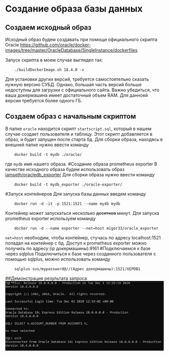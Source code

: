 # Создание образа базы данных
## Создаем исходный образ
Исходный образ будем создавать при помощи официального скрипта Oracle https://github.com/oracle/docker-images/tree/master/OracleDatabase/SingleInstance/dockerfiles

Запуск скрипта в моем случае выглядел так:
```
	./buildDockerImage.sh 18.4.0 -x
```

Для установки других версий, требуется самостоятельно сказать нужную версию СУБД.
Однако, большая часть версий больше недоступны для загрузки с официального сайта.
Важно убедиться, что ваша докермашина имеет достаточный объем RAM. Для данноей версии требуется более одного ГБ.

## Создаем образ с начальным скриптом
В папке `oracle` находится скрипт `startscript.sql`, который в нашем случае создает пользователя и таблицу.
Этот скрипт добавляется в образ, и будет запущен после старта бд.
Для сборки образа, находясь в внешней папке нужно ввести команду
```
	docker build -t mydb ./oracle/
```
где `mydb` имя нашего образа.
#Создание образа prometheus exporter
В качестве исходного образа будем использовать образ [iamseth/oracledb_exporter](https://github.com/iamseth/oracledb_exporter)
Для сборки образа нужно ввести команду
```
	docker build -t mydb_exporter ./oracle-exporter/
```
#Запуск контейнеров
Для запуска базы данных введем команду
```
	docker run -d -it -p 1521:1521 --name mydb mydb
```
Контейнер может запускаться несколько ~~десятков~~ минут.
Для запуска prometheus exporter используем команду
```
	docker run -d --name exporter --net=host migor33/oracle_exporter
```
`net=host` необходим, чтобы контейнер, стучась по адресу localhost:1521 попадал на контейнер с бд.
Доступ к prometheus exporter можно получить по адресу (ip докермашины):9161
#Подключаемся к базе через sqlplus
Подключиться к базе через созданного пользователя с помощью sqlplus, можно использовать команду
```
	sqlplus sus/mypassword@//(Адрес докермашины):1521/XEPDB1
```
##Демонстрация результата запроса
![Alt-текст](https://github.com/Migor33/OracleDBDocker/blob/main/Screenshot_6.png?raw=true "Орк")